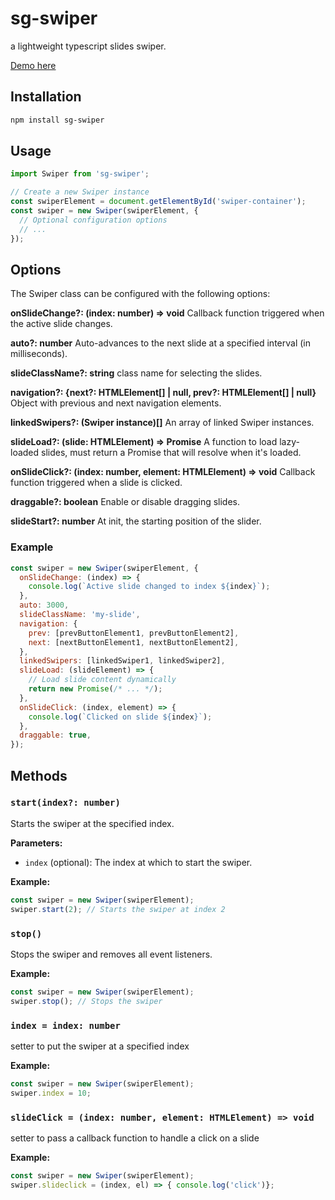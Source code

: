 # sg-swiper
a lightweight typescript slides swiper.

[Demo here](https://gsebdev.github.io/sg-swiper/)

## Installation

```bash
npm install sg-swiper
```

## Usage
```js
import Swiper from 'sg-swiper';

// Create a new Swiper instance
const swiperElement = document.getElementById('swiper-container');
const swiper = new Swiper(swiperElement, {
  // Optional configuration options
  // ...
});

```


## Options
The Swiper class can be configured with the following options:

**onSlideChange?: (index: number) => void** Callback function triggered when the active slide changes.

**auto?: number** Auto-advances to the next slide at a specified interval (in milliseconds).

**slideClassName?: string** class name for selecting the slides.

**navigation?: {next?: HTMLElement[] | null, prev?: HTMLElement[] | null}** Object with previous and next navigation elements.

**linkedSwipers?: (Swiper instance)[]** An array of linked Swiper instances.

**slideLoad?: (slide: HTMLElement) => Promise<void>** A function to load lazy-loaded slides, must return a Promise that will resolve when it's loaded.

**onSlideClick?: (index: number, element: HTMLElement) => void** Callback function triggered when a slide is clicked.

**draggable?: boolean** Enable or disable dragging slides.

**slideStart?: number** At init, the starting position of the slider.


### Example

```js
const swiper = new Swiper(swiperElement, {
  onSlideChange: (index) => {
    console.log(`Active slide changed to index ${index}`);
  },
  auto: 3000,
  slideClassName: 'my-slide',
  navigation: {
    prev: [prevButtonElement1, prevButtonElement2],
    next: [nextButtonElement1, nextButtonElement2],
  },
  linkedSwipers: [linkedSwiper1, linkedSwiper2],
  slideLoad: (slideElement) => {
    // Load slide content dynamically
    return new Promise(/* ... */);
  },
  onSlideClick: (index, element) => {
    console.log(`Clicked on slide ${index}`);
  },
  draggable: true,
});
```

## Methods

### `start(index?: number)`
Starts the swiper at the specified index.

**Parameters:**
- `index` (optional): The index at which to start the swiper.

**Example:**
```javascript
const swiper = new Swiper(swiperElement);
swiper.start(2); // Starts the swiper at index 2
```

### `stop()`
Stops the swiper and removes all event listeners.

**Example:**
```javascript
const swiper = new Swiper(swiperElement);
swiper.stop(); // Stops the swiper
```

### `index = index: number`
setter to put the swiper at a specified index

**Example:**
```javascript
const swiper = new Swiper(swiperElement);
swiper.index = 10;
```

### `slideClick = (index: number, element: HTMLElement) => void`
setter to pass a callback function to handle a click on a slide

**Example:**
```javascript
const swiper = new Swiper(swiperElement);
swiper.slideclick = (index, el) => { console.log('click')}; 
```